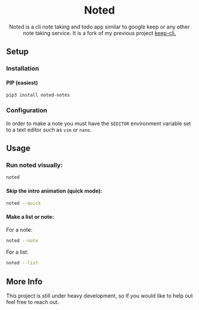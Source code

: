 <h1 align="center">Noted</h1>
<p align="center">Noted is a cli note taking and todo app similar to google keep or any other note taking service. It is a fork of my previous project <a href="https://github.com/zack-ashen/keep-cli">keep-cli.</a></p>

## Setup

### Installation

#### PIP (easiest)
```sh
pip3 install noted-notes
```

### Configuration
In order to make a note you must have the `$EDITOR` environment variable set to a text editor such as `vim` or `nano`.

## Usage

### Run noted visually:
```sh
noted
```
#### Skip the intro animation (quick mode):
```sh
noted --quick
```
#### Make a list or note:
For a note:
```sh
noted --note
```
For a list:
```sh
noted --list
```
## More Info
<p> This project is still under heavy development, so if you would like to help out feel free to reach out. </p>
